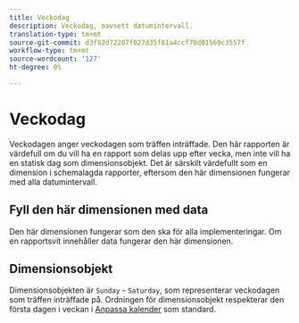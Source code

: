 ```yaml
---
title: Veckodag
description: Veckodag, oavsett datumintervall.
translation-type: tm+mt
source-git-commit: d3f92d72207f027d35f81a4ccf70d01569c3557f
workflow-type: tm+mt
source-wordcount: '127'
ht-degree: 0%

---
```



# Veckodag

Veckodagen anger veckodagen som träffen inträffade. Den här rapporten är värdefull om du vill ha en rapport som delas upp efter vecka, men inte vill ha en statisk dag som dimensionsobjekt. Det är särskilt värdefullt som en dimension i schemalagda rapporter, eftersom den här dimensionen fungerar med alla datumintervall.

## Fyll den här dimensionen med data

Den här dimensionen fungerar som den ska för alla implementeringar. Om en rapportsvit innehåller data fungerar den här dimensionen.

## Dimensionsobjekt

Dimensionsobjekten är `Sunday` - `Saturday`, som representerar veckodagen som träffen inträffade på. Ordningen för dimensionsobjekt respekterar den första dagen i veckan i [Anpassa kalender](/help/admin/admin/custom-calendar.md) som standard.
